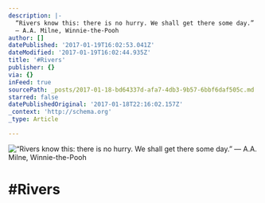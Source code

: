 ```yaml
---
description: |-
  “Rivers know this: there is no hurry. We shall get there some day.” 
  ― A.A. Milne, Winnie-the-Pooh
author: []
datePublished: '2017-01-19T16:02:53.041Z'
dateModified: '2017-01-19T16:02:44.935Z'
title: '#Rivers'
publisher: {}
via: {}
inFeed: true
sourcePath: _posts/2017-01-18-bd64337d-afa7-4db3-9b57-6bbf6daf505c.md
starred: false
datePublishedOriginal: '2017-01-18T22:16:02.157Z'
_context: 'http://schema.org'
_type: Article

---
```

![“Rivers know this: there is no hurry. We shall get there some day.” 
― A.A. Milne, Winnie-the-Pooh](https://the-grid-user-content.s3-us-west-2.amazonaws.com/a43de23f-8743-458a-9ce2-eec2b2c07369.jpg)

# \#Rivers